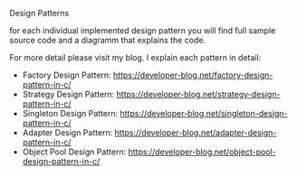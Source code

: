 Design Patterns

for each individual implemented design pattern you will find full sample source code and a diagramm that explains the code.

For more detail please visit my blog. I explain each pattern in detail:

* Factory Design Pattern: https://developer-blog.net/factory-design-pattern-in-c/
* Strategy Design Pattern: https://developer-blog.net/strategy-design-pattern-in-c/
* Singleton Design Pattern: https://developer-blog.net/singleton-design-pattern-in-c/
* Adapter Design Pattern: https://developer-blog.net/adapter-design-pattern-in-c/
* Object Pool Design Pattern: https://developer-blog.net/object-pool-design-pattern-in-c/
